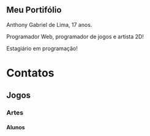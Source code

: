 ## Meu Portifólio

Anthony Gabriel de Lima,  17 anos.

Programador Web, programador de jogos e artista 2D!

Estagiário em programação!

# Contatos 

## Jogos

### Artes 

#### Alunos
